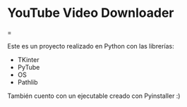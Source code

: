 
# YouTube Video Downloader
=

Este es un proyecto realizado en Python con las librerías:

+ TKinter
+ PyTube
+ OS
+ Pathlib

También cuento con un ejecutable creado con Pyinstaller :)